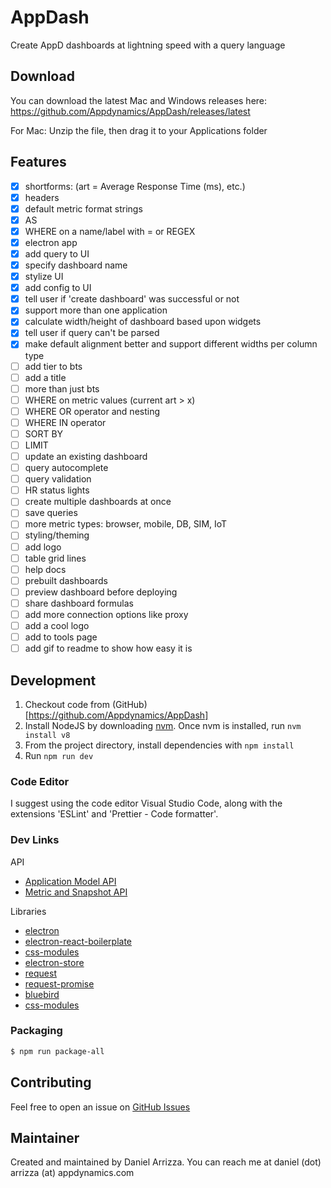 # AppDash

Create AppD dashboards at lightning speed with a query language

## Download

You can download the latest Mac and Windows releases here: https://github.com/Appdynamics/AppDash/releases/latest

For Mac: Unzip the file, then drag it to your Applications folder

## Features
- [x] shortforms: (art = Average Response Time (ms), etc.)
- [x] headers
- [x] default metric format strings
- [x] AS
- [x] WHERE on a name/label with = or REGEX
- [x] electron app
- [x] add query to UI
- [x] specify dashboard name
- [x] stylize UI
- [x] add config to UI
- [x] tell user if 'create dashboard' was successful or not
- [x] support more than one application
- [x] calculate width/height of dashboard based upon widgets
- [x] tell user if query can't be parsed
- [x] make default alignment better and support different widths per column type
- [ ] add tier to bts
- [ ] add a title
- [ ] more than just bts
- [ ] WHERE on metric values (current art > x)
- [ ] WHERE OR operator and nesting
- [ ] WHERE IN operator
- [ ] SORT BY
- [ ] LIMIT
- [ ] update an existing dashboard
- [ ] query autocomplete
- [ ] query validation
- [ ] HR status lights
- [ ] create multiple dashboards at once
- [ ] save queries
- [ ] more metric types: browser, mobile, DB, SIM, IoT
- [ ] styling/theming
- [ ] add logo
- [ ] table grid lines
- [ ] help docs
- [ ] prebuilt dashboards
- [ ] preview dashboard before deploying
- [ ] share dashboard formulas
- [ ] add more connection options like proxy
- [ ] add a cool logo
- [ ] add to tools page
- [ ] add gif to readme to show how easy it is

## Development

1. Checkout code from (GitHub)[https://github.com/Appdynamics/AppDash]
1. Install NodeJS by downloading [nvm](https://github.com/creationix/nvm). Once nvm is installed, run `nvm install v8`
1. From the project directory, install dependencies with `npm install`
1. Run `npm run dev`

### Code Editor

I suggest using the code editor Visual Studio Code, along with the extensions 'ESLint' and 'Prettier - Code formatter'. 

### Dev Links

API
- [Application Model API](https://docs.appdynamics.com/display/PRO44/Application+Model+API)
- [Metric and Snapshot API](https://docs.appdynamics.com/display/PRO44/Metric+and+Snapshot+API)

Libraries
- [electron](https://electronjs.org/)
- [electron-react-boilerplate](https://github.com/chentsulin/electron-react-boilerplate)
- [css-modules](https://github.com/css-modules/css-modules)
- [electron-store](https://github.com/sindresorhus/electron-store)
- [request](https://github.com/request/request)
- [request-promise](https://github.com/request/request-promise)
- [bluebird](http://bluebirdjs.com/docs/api-reference.html)
- [css-modules](https://github.com/css-modules/css-modules)

### Packaging

```bash
$ npm run package-all
```

## Contributing

Feel free to open an issue on [GitHub Issues](https://github.com/appdynamics/AppDash/issues)

## Maintainer

Created and maintained by Daniel Arrizza. You can reach me at daniel (dot) arrizza (at) appdynamics.com

